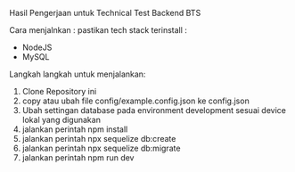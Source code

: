 Hasil Pengerjaan untuk Technical Test Backend BTS

Cara menjalnkan : 
pastikan tech stack terinstall :
- NodeJS
- MySQL

Langkah langkah untuk menjalankan:
1. Clone Repository ini
2. copy atau ubah file config/example.config.json ke config.json
3. Ubah settingan database pada environment development sesuai device lokal yang digunakan
4. jalankan perintah npm install
5. jalankan perintah npx sequelize db:create
6. jalankan perintah npx sequelize db:migrate
7. jalankan perintah npm run dev
